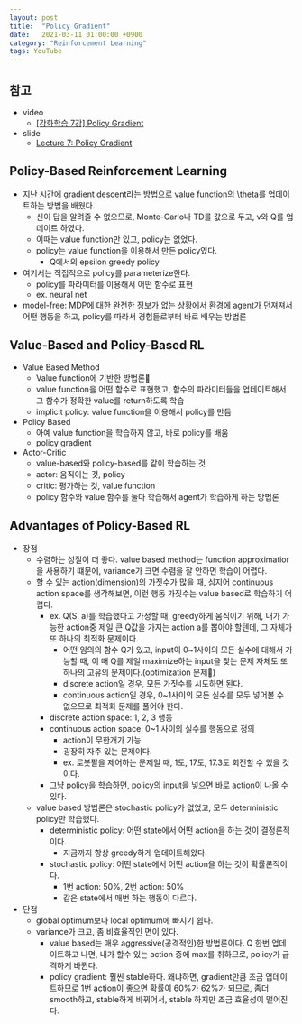 ```yaml
---
layout: post
title:  "Policy Gradient"
date:   2021-03-11 01:00:00 +0900
category: "Reinforcement Learning"
tags: YouTube
---
```


## 참고

- video
    - [[강화학습 7강] Policy Gradient](https://youtu.be/2YFBordM1fA)
- slide
	- [Lecture 7: Policy Gradient](https://www.davidsilver.uk/wp-content/uploads/2020/03/pg.pdf)



## Policy-Based Reinforcement Learning
- 지난 시간에 gradient descent라는 방법으로 value function의 \theta를 업데이트하는 방법을 배웠다.
    - 신이 답을 알려줄 수 없으므로, Monte-Carlo나 TD를 값으로 두고, v와 Q를 업데이트 하였다.
    - 이때는 value function만 있고, policy는 없었다.
    - policy는 value function을 이용해서 만든 policy였다.
        - Q에서의 epsilon greedy policy
- 여기서는 직접적으로 policy를 parameterize한다.
    - policy를 파라미터를 이용해서 어떤 함수로 표현
    - ex. neural net
- model-free: MDP에 대한 완전한 정보가 없는 상황에서 환경에 agent가 던져져서 어떤 행동을 하고, policy를 따라서 경험들로부터 바로 배우는 방법론



## Value-Based and Policy-Based RL
- Value Based Method
    - Value function에 기반한 방법론
    - value function을 어떤 함수로 표현했고, 함수의 파라미터들을 업데이트해서 그 함수가 정확한 value를 return하도록 학습
    - implicit policy: value function을 이용해서 policy를 만듬
- Policy Based
    - 아예 value function을 학습하지 않고, 바로 policy를 배움
    - policy gradient
- Actor-Critic
    - value-based와 policy-based를 같이 학습하는 것
    - actor: 움직이는 것, policy
    - critic: 평가하는 것, value function
    - policy 함수와 value 함수를 둘다 학습해서 agent가 학습하게 하는 방법론



## Advantages of Policy-Based RL
- 장점
    - 수렴하는 성질이 더 좋다. value based method는 function approximatior을 사용하기 떄문에, variance가 크면 수렴을 잘 안하면 학습이 어렵다.
    - 할 수 있는 action(dimension)의 가짓수가 많을 때, 심지어 continuous action space를 생각해보면, 이런 행동 가짓수는 value based로 학습하기 어렵다.
        - ex. Q(S, a)를 학습했다고 가정할 때, greedy하게 움직이기 위해, 내가 가능한 action중 제일 큰 Q값을 가지는 action a를 뽑아야 할텐데, 그 자체가 또 하나의 최적화 문제이다.
            - 어떤 임의의 함수 Q가 있고, input이 0~1사이의 모든 실수에 대해서 가능할 때, 이 때 Q를 제일 maximize하는 input을 찾는 문제 자체도 또 하나의 고유의 문제이다.(optimization 문제)
            - discrete action일 경우, 모든 가짓수를 시도하면 된다.
            - continuous action일 경우, 0~1사이의 모든 실수를 모두 넣어볼 수 없으므로 최적화 문제를 풀어야 한다.
        - discrete action space: 1, 2, 3 행동
        - continuous action space: 0~1 사이의 실수를 행동으로 정의
            - action이 무한개가 가능
            - 굉장히 자주 있는 문제이다.
            - ex. 로봇팔을 제어하는 문제일 때, 1도, 17도, 17.3도 회전할 수 있을 것이다.
        - 그냥 policy을 학습하면, policy의 input을 넣으면 바로 action이 나올 수 있다.
    - value based 방법론은 stochastic policy가 없었고, 모두 deterministic policy만 학습했다.
        - deterministic policy: 어떤 state에서 어떤 action을 하는 것이 결정론적이다.
            - 지금까지 항상 greedy하게 업데이트해왔다.
        - stochastic policy: 어떤 state에서 어떤 action을 하는 것이 확률론적이다.
            - 1번 action: 50%, 2번 action: 50%
            - 같은 state에서 매번 하는 행동이 다르다.
- 단점
    - global optimum보다 local optimum에 빠지기 쉽다.
    - variance가 크고, 좀 비효율적인 면이 있다.
        - value based는 매우 aggressive(공격적인)한 방법론이다. Q 한번 업데이트하고 나면, 내가 할수 있는 action 중에 max를 취하므로, policy가 급격하게 바뀐다.
        - policy gradient: 훨씬 stable하다. 왜냐하면, gradient만큼 조금 업데이트하므로 1번 action이 좋으면 확률이 60%가 62%가 되므로, 좀더 smooth하고, stable하게 바뀌어서, stable 하지만 조금 효율성이 떨어진다.
